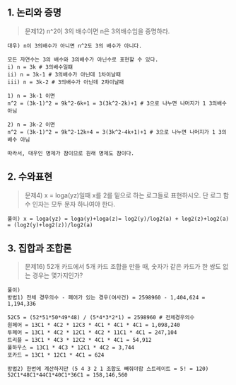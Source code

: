 ## 1. 논리와 증명

> 문제12) n^2이 3의 배수이면 n은 3의배수임을 증명하라.

```
대우) n이 3의배수가 아니면 n^2도 3의 배수가 아니다.

모든 자연수는 3의 배수와 3의배수가 아닌수로 표현할 수 있다.
i) n = 3k # 3의배수일떄
ii) n = 3k-1 # 3의배수가 아닌데 1차이날때
iii) n = 3k-2 # 3의배수가 아닌데 2차이날때

1) n = 3k-1 이면
n^2 = (3k-1)^2 = 9k^2-6k+1 = 3(3k^2-2k)+1 # 3으로 나누면 나머지가 1 3의배수 아님

2) n = 3k-2 이면
n^2 = (3k-1)^2 = 9k^2-12k+4 = 3(3k^2-4k+1)+1 # 3으로 나누면 나머지가 1 3의배수 아님

따라서, 대우인 명제가 참이므로 원래 명제도 참이다.
```

## 2.  수와표현

> 문제4) x = loga(yz)일때 x를 2를 밑으로 하는 로그들로 표현하시오. 단 로그 함수 인자는 모두 문자 하나여야 한다.

```
풀이) x = loga(yz) = loga(y)+loga(z)= log2(y)/log2(a) + log2(z)+log2(a)
= (log2(y)+log2(z))/log2(a)
```

## 3. 집합과 조합론

> 문제16) 52개 카드에서 5개 카드 조합을 만들 때, 숫자가 같은 카드가 한 쌍도 없는 경우는 몇가지인가?

```
풀이) 
방법1) 전체 경우의수 - 페어가 있는 경우(여사건) = 2598960 - 1,404,624 = 1,194,336

52C5 = (52*51*50*49*48) / (5*4*3*2*1) = 2598960 # 전체경우의수
원페어 = 13C1 * 4C2 * 12C3 * 4C1 * 4C1 * 4C1 = 1,098,240
투페어 = 13C1 * 4C2 * 12C1 * 4C2 * 11C1 * 4C1 = 247,104
트리플 = 13C1 * 4C3 * 12C2 * 4C1 * 4C1 = 54,912
풀하우스 = 13C1 * 4C3 * 12C1 * 4C2 = 3,744
포카드 = 13C1 * 12C1 * 4C1 = 624

방법2) 한번에 계산하지만 (5 4 3 2 1 조합도 빼줘야함 스트레이트 = 5! = 120)
52C1*48C1*44C1*40C1*36C1 = 158,146,560
```

